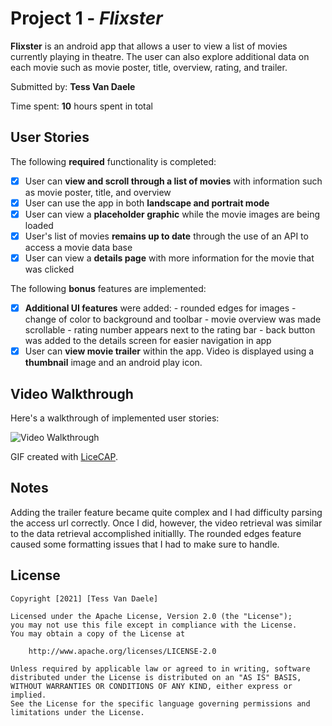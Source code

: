 # Project 1 - *Flixster*

**Flixster** is an android app that allows a user to view a list of movies currently playing in theatre. The user can also explore additional data 
on each movie such as movie poster, title, overview, rating, and trailer. 

Submitted by: **Tess Van Daele**

Time spent: **10** hours spent in total

## User Stories

The following **required** functionality is completed:

* [x] User can **view and scroll through a list of movies** with information such as movie poster, title, and overview
* [x] User can use the app in both **landscape and portrait mode**
* [x] User can view a **placeholder graphic** while the movie images are being loaded
* [x] User's list of movies **remains up to date** through the use of an API to access a movie data base
* [x] User can view a **details page** with more information for the movie that was clicked

The following **bonus** features are implemented:

* [x] **Additional UI features** were added: 
        - rounded edges for images
        - change of color to background and toolbar
        - movie overview was made scrollable
        - rating number appears next to the rating bar
        - back button was added to the details screen for easier navigation in app
* [x] User can **view movie trailer** within the app. Video is displayed using a **thumbnail** image and an android play icon. 

## Video Walkthrough

Here's a walkthrough of implemented user stories:

<img src='FlixsterDemo.gif' title='Video Walkthrough' width='' alt='Video Walkthrough' />

GIF created with [LiceCAP](https://www.cockos.com/licecap/).

## Notes

Adding the trailer feature became quite complex and I had difficulty parsing the access url correctly. Once I did, however, the video retrieval was similar to the data retrieval accomplished initiallly. The rounded edges feature caused some formatting issues that I had to make sure to handle.

## License

    Copyright [2021] [Tess Van Daele]

    Licensed under the Apache License, Version 2.0 (the "License");
    you may not use this file except in compliance with the License.
    You may obtain a copy of the License at

        http://www.apache.org/licenses/LICENSE-2.0

    Unless required by applicable law or agreed to in writing, software
    distributed under the License is distributed on an "AS IS" BASIS,
    WITHOUT WARRANTIES OR CONDITIONS OF ANY KIND, either express or implied.
    See the License for the specific language governing permissions and
    limitations under the License.
